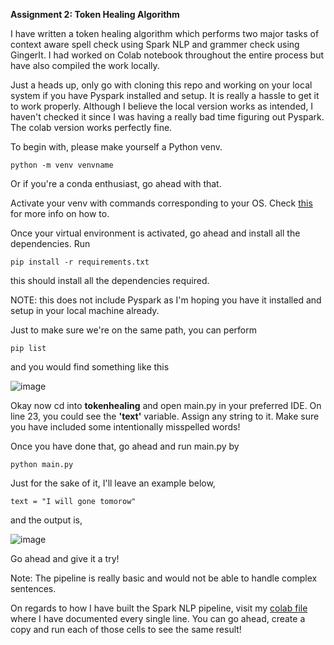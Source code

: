 **Assignment 2: Token Healing Algorithm**

I have written a token healing algorithm which performs two major tasks of context aware spell check using Spark NLP and grammer check using GingerIt. I had worked on Colab notebook throughout the entire process but have also compiled the work locally.

Just a heads up, only go with cloning this repo and working on your local system if you have Pyspark installed and setup. It is really a hassle to get it to work properly. Although I believe the local version works as intended, I haven't checked it since I was having a really bad time figuring out Pyspark. The colab version works perfectly fine.

To begin with, please make yourself a Python venv.
```
python -m venv venvname
```
Or if you're a conda enthusiast, go ahead with that.

Activate your venv with commands corresponding to your OS. Check [this](https://docs.python.org/3/library/venv.html#creating-virtual-environments) for more info on how to.

Once your virtual environment is activated, go ahead and install all the dependencies.
Run
```
pip install -r requirements.txt
```
this should install all the dependencies required.

NOTE: this does not include Pyspark as I'm hoping you have it installed and setup in your local machine already.

Just to make sure we're on the same path, you can perform
```
pip list
```

and you would find something like this

![image](https://github.com/9dubs/token-healing/assets/103320629/46545b58-3742-4f05-bb7b-aa307aa28416)

Okay now cd into **tokenhealing** and open main.py in your preferred IDE. On line 23, you could see the **'text'** variable. Assign any string to it. Make sure you have included some intentionally misspelled words!

Once you have done that, go ahead and run main.py by
```
python main.py
```

Just for the sake of it, I'll leave an example below,
```
text = "I will gone tomorow"
```
and the output is,

![image](https://github.com/9dubs/token-healing/assets/103320629/f6c08730-a24c-49ba-97a1-038cf114e6ba)

Go ahead and give it a try!

Note: The pipeline is really basic and would not be able to handle complex sentences.

On regards to how I have built the Spark NLP pipeline, visit my [colab file](https://colab.research.google.com/drive/1bkUl3Dtb2wu7dbNfV2qmNb2SvrM9PdL6?usp=sharing) where I have documented every single line. You can go ahead, create a copy and run each of those cells to see the same result!
